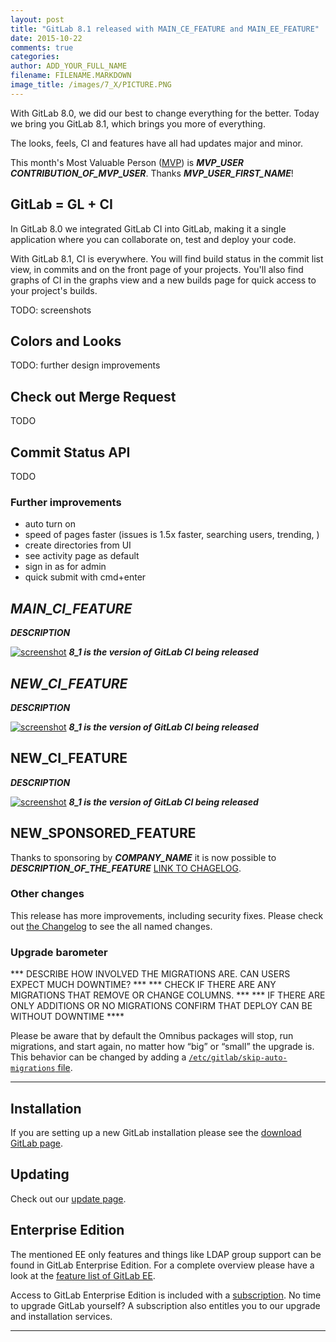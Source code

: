 ```yaml
---
layout: post
title: "GitLab 8.1 released with MAIN_CE_FEATURE and MAIN_EE_FEATURE"
date: 2015-10-22
comments: true
categories:
author: ADD_YOUR_FULL_NAME
filename: FILENAME.MARKDOWN
image_title: /images/7_X/PICTURE.PNG
---
```


With GitLab 8.0, we did our best to change everything for the better.
Today we bring you GitLab 8.1, which brings you more of everything.

The looks, feels, CI and features have all had updates major and minor.

This month's Most Valuable Person ([MVP](https://about.gitlab.com/mvp/)) is ***MVP_USER*** ***CONTRIBUTION_OF_MVP_USER***.
Thanks ***MVP_USER_FIRST_NAME***!

<!--more-->

## GitLab = GL + CI

In GitLab 8.0 we integrated GitLab CI into GitLab, making it a single application
where you can collaborate on, test and deploy your code.

With GitLab 8.1, CI is everywhere.
You will find build status in the commit list view, in commits and on the front page
of your projects. You'll also find graphs of CI in the graphs view and a new
builds page for quick access to your project's builds.

TODO: screenshots

## Colors and Looks

TODO: further design improvements


## Check out Merge Request

TODO

## Commit Status API

TODO

### Further improvements

- auto turn on
- speed of pages faster (issues is 1.5x faster, searching users, trending, )
- create directories from UI
- see activity page as default
- sign in as for admin
- quick submit with cmd+enter

## ***MAIN_CI_FEATURE***

***DESCRIPTION***

[![screenshot](/images/8_1/feature.png)](/images/8_1/feature.png) ***8_1 is the version of GitLab CI being released***


## ***NEW_CI_FEATURE***

***DESCRIPTION***

[![screenshot](/images/8_1/feature.png)](/images/8_1/feature.png) ***8_1 is the version of GitLab CI being released***


## NEW_CI_FEATURE

***DESCRIPTION***

[![screenshot](/images/8_1/feature.png)](/images/8_1/feature.png) ***8_1 is the version of GitLab CI being released***

## NEW_SPONSORED_FEATURE

Thanks to sponsoring by ***COMPANY_NAME*** it is now possible to ***DESCRIPTION_OF_THE_FEATURE*** [LINK TO CHAGELOG](https://gitlab.com/gitlab-org/gitlab-ce/blob/8-1-stable/CHANGELOG#L18).

### Other changes

This release has more improvements, including security fixes. Please check out [the Changelog](https://gitlab.com/gitlab-org/gitlab-ce/blob/master/CHANGELOG) to see the all named changes.


### Upgrade barometer


*** DESCRIBE HOW INVOLVED THE MIGRATIONS ARE. CAN USERS EXPECT MUCH DOWNTIME? ***
*** CHECK IF THERE ARE ANY MIGRATIONS THAT REMOVE OR CHANGE COLUMNS. ***
*** IF THERE ARE ONLY ADDITIONS OR NO MIGRATIONS CONFIRM THAT DEPLOY CAN BE WITHOUT DOWNTIME ****

Please be aware that by default the Omnibus packages will stop, run migrations,
and start again, no matter how “big” or “small” the upgrade is. This behavior
can be changed by adding a [`/etc/gitlab/skip-auto-migrations`
file](http://doc.gitlab.com/omnibus/update/README.html).

- - -

## Installation

If you are setting up a new GitLab installation please see the
[download GitLab page](https://about.gitlab.com/installation/).

## Updating

Check out our [update page](https://about.gitlab.com/update/).

## Enterprise Edition

The mentioned EE only features and things like LDAP group support can be found in GitLab Enterprise Edition.
For a complete overview please have a look at the [feature list of GitLab EE](http://www.gitlab.com/gitlab-ee/).

Access to GitLab Enterprise Edition is included with a [subscription](http://www.gitlab.com/pricing/).
No time to upgrade GitLab yourself?
A subscription also entitles you to our upgrade and installation services.

- - -
